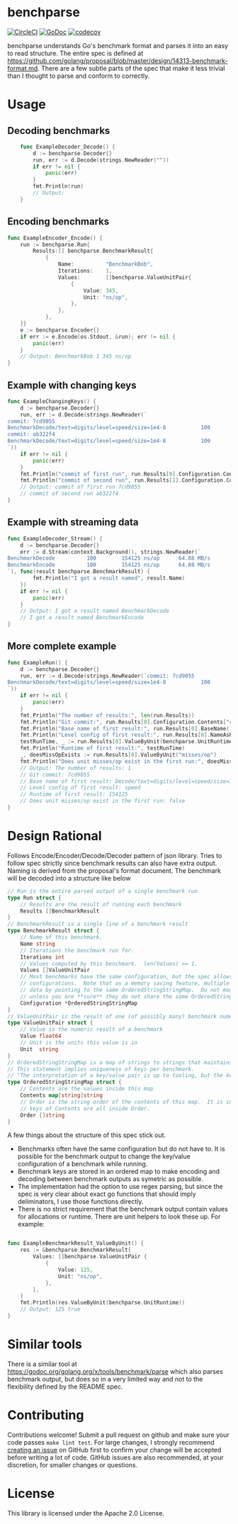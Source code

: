 # benchparse
[![CircleCI](https://circleci.com/gh/cep21/benchparse.svg)](https://circleci.com/gh/cep21/benchparse)
[![GoDoc](https://godoc.org/github.com/cep21/benchparse?status.svg)](https://godoc.org/github.com/cep21/benchparse)
[![codecov](https://codecov.io/gh/cep21/benchparse/branch/master/graph/badge.svg)](https://codecov.io/gh/cep21/benchparse)

benchparse understands Go's benchmark format and parses it into an easy to read structure.  The entire spec
is defined at https://github.com/golang/proposal/blob/master/design/14313-benchmark-format.md.  There are a few subtle
parts of the spec that make it less trivial than I thought to parse and conform to correctly.

# Usage

## Decoding benchmarks
```go
    func ExampleDecoder_Decode() {
        d := benchparse.Decoder{}
        run, err := d.Decode(strings.NewReader(""))
        if err != nil {
            panic(err)
        }
        fmt.Println(run)
        // Output:
    }
```

## Encoding benchmarks

```go
func ExampleEncoder_Encode() {
	run := benchparse.Run{
		Results:[] benchparse.BenchmarkResult{
			{
				Name:          "BenchmarkBob",
				Iterations:    1,
				Values:        []benchparse.ValueUnitPair{
					{
						Value: 345,
						Unit: "ns/op",
					},
				},
			},
	}}
	e := benchparse.Encoder{}
	if err := e.Encode(os.Stdout, &run); err != nil {
		panic(err)
	}
	// Output: BenchmarkBob 1 345 ns/op
}
```

## Example with changing keys

```go
func ExampleChangingKeys() {
	d := benchparse.Decoder{}
	run, err := d.Decode(strings.NewReader(`
commit: 7cd9055
BenchmarkDecode/text=digits/level=speed/size=1e4-8   	     100	    154125 ns/op	  64.88 MB/s	   40418 B/op	       7 allocs/op
commit: ab322f4
BenchmarkDecode/text=digits/level=speed/size=1e4-8   	     100	    154125 ns/op	  64.88 MB/s	   40418 B/op	       8 allocs/op
`))
	if err != nil {
		panic(err)
	}
	fmt.Println("commit of first run", run.Results[0].Configuration.Contents["commit"])
	fmt.Println("commit of second run", run.Results[1].Configuration.Contents["commit"])
	// Output: commit of first run 7cd9055
	// commit of second run ab322f4
}
```

## Example with streaming data

```go
func ExampleDecoder_Stream() {
	d := benchparse.Decoder{}
	err := d.Stream(context.Background(), strings.NewReader(`
BenchmarkDecode   	     100	    154125 ns/op	  64.88 MB/s	   40418 B/op	       7 allocs/op
BenchmarkEncode   	     100	    154125 ns/op	  64.88 MB/s	   40418 B/op	       8 allocs/op
`), func(result benchparse.BenchmarkResult) {
		fmt.Println("I got a result named", result.Name)
	})
	if err != nil {
		panic(err)
	}
	// Output: I got a result named BenchmarkDecode
	// I got a result named BenchmarkEncode
}
```

## More complete example
```go
func ExampleRun() {
	d := benchparse.Decoder{}
	run, err := d.Decode(strings.NewReader(`commit: 7cd9055
BenchmarkDecode/text=digits/level=speed/size=1e4-8   	     100	    154125 ns/op	  64.88 MB/s	   40418 B/op	       7 allocs/op
`))
	if err != nil {
		panic(err)
	}
	fmt.Println("The number of results:", len(run.Results))
	fmt.Println("Git commit:", run.Results[0].Configuration.Contents["commit"])
	fmt.Println("Base name of first result:", run.Results[0].BaseName())
	fmt.Println("Level config of first result:", run.Results[0].NameAsKeyValue().Contents["level"])
	testRunTime, _ := run.Results[0].ValueByUnit(benchparse.UnitRuntime)
	fmt.Println("Runtime of first result:", testRunTime)
	_, doesMissOpExists := run.Results[0].ValueByUnit("misses/op")
	fmt.Println("Does unit misses/op exist in the first run:", doesMissOpExists)
	// Output: The number of results: 1
	// Git commit: 7cd9055
	// Base name of first result: Decode/text=digits/level=speed/size=1e4-8
	// Level config of first result: speed
	// Runtime of first result: 154125
	// Does unit misses/op exist in the first run: false
}
```

# Design Rational

Follows Encode/Encoder/Decode/Decoder pattern of json library.  Tries to follow spec strictly since benchmark results
can also have extra output.  Naming is derived from the proposal's format document.  The benchmark will be decoded
into a structure like below

```go
// Run is the entire parsed output of a single benchmark run
type Run struct {
	// Results are the result of running each benchmark
	Results []BenchmarkResult
}
// BenchmarkResult is a single line of a benchmark result
type BenchmarkResult struct {
	// Name of this benchmark.
	Name string
	// Iterations the benchmark run for.
	Iterations int
	// Values computed by this benchmark.  len(Values) >= 1.
	Values []ValueUnitPair
	// Most benchmarks have the same configuration, but the spec allows a single set of benchmarks to have different
	// configurations.  Note that as a memory saving feature, multiple BenchmarkResult may share the same Configuration
	// data by pointing to the same OrderedStringStringMap.  Do not modify the Configuration of any one BenchmarkResult
	// unless you are **sure** they do not share the same OrderedStringStringMap data's backing.
	Configuration *OrderedStringStringMap
}
// ValueUnitPair is the result of one (of possibly many) benchmark numeric computations
type ValueUnitPair struct {
	// Value is the numeric result of a benchmark
	Value float64
	// Unit is the units this value is in
	Unit  string
}
// OrderedStringStringMap is a map of strings to strings that maintains ordering.
// This statement implies uniqueness of keys per benchmark.
// "The interpretation of a key/value pair is up to tooling, but the key/value pair is considered to describe all benchmark results that follow, until overwritten by a configuration line with the same key."
type OrderedStringStringMap struct {
	// Contents are the values inside this map
	Contents map[string]string
	// Order is the string order of the contents of this map.  It is intended that len(Order) == len(Contents) and the
	// keys of Contents are all inside Order.
	Order []string
}
```

A few things about the structure of this spec stick out.

* Benchmarks often have the same configuration but do not have to.  It is possible for the benchmark output to change
the key/value configuration of a benchmark while running.
* Benchmark keys are stored in an ordered map to make encoding and decoding between benchmark outputs as symetric as
possible.
* The implementation had the option to use regex parsing, but since the spec is very clear about exact go functions
that should imply deliminators, I use those functions directly.
* There is no strict requirement that the benchmark output contain values for allocations or runtime.  There are unit
helpers to look these up.  For example:

```go

func ExampleBenchmarkResult_ValueByUnit() {
	res := &benchparse.BenchmarkResult{
		Values: []benchparse.ValueUnitPair {
			{
				Value: 125,
				Unit: "ns/op",
			},
		},
	}
	fmt.Println(res.ValueByUnit(benchparse.UnitRuntime))
	// Output: 125 true
}
```

# Similar tools

There is a similar tool at https://godoc.org/golang.org/x/tools/benchmark/parse which also parses benchmark output, but
does so in a very limited way and not to the flexibility defined by the README spec.

# Contributing

Contributions welcome!  Submit a pull request on github and make sure your code passes `make lint test`.  For
large changes, I strongly recommend [creating an issue](https://github.com/cep21/benchparse/issues) on GitHub first to
confirm your change will be accepted before writing a lot of code.  GitHub issues are also recommended, at your discretion,
for smaller changes or questions.

# License

This library is licensed under the Apache 2.0 License.